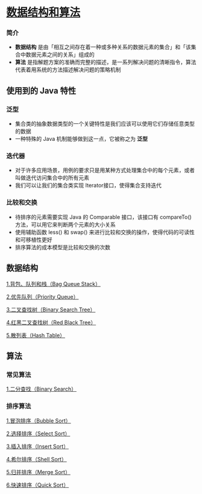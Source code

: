 [数据结构和算法](https://github.com/ChinesePowerful/algorithm)
=======

### 简介
- **数据结构** 是由「相互之间存在着一种或多种关系的数据元素的集合」和「该集合中数据元素之间的关系」组成的
- **算法** 是指解题方案的准确而完整的描述，是一系列解决问题的清晰指令，算法代表着用系统的方法描述解决问题的策略机制

## 使用到的 Java 特性

### 泛型
- 集合类的抽象数据类型的一个关键特性是我们应该可以使用它们存储任意类型的数据
- 一种特殊的 Java 机制能够做到这一点，它被称之为 **泛型**

### 迭代器
- 对于许多应用场景，用例的要求只是用某种方式处理集合中的每个元素，或者叫做迭代访问集合中的所有元素
- 我们可以让我们的集合类实现 Iterator接口，使得集合支持迭代

### 比较和交换
- 待排序的元素需要实现 Java 的 Comparable 接口，该接口有 compareTo() 方法，可以用它来判断两个元素的大小关系
- 使用辅助函数 less() 和 swap() 来进行比较和交换的操作，使得代码的可读性和可移植性更好
- 排序算法的成本模型是比较和交换的次数

## 数据结构

[1.背包、队列和栈（Bag Queue Stack）](https://github.com/ChinesePowerful/algorithm/tree/master/src/data_structure/bag_queue_stack)

[2.优先队列（Priority Queue）](https://github.com/ChinesePowerful/algorithm/tree/master/src/data_structure/priority_queue)

[3.二叉查找树（Binary Search Tree）](https://github.com/ChinesePowerful/algorithm/tree/master/src/data_structure/tree/binary_search_tree)

[4.红黑二叉查找树（Red Black Tree）](https://github.com/ChinesePowerful/algorithm/tree/master/src/data_structure/tree/red_black_binary_search_tree)

[5.散列表（Hash Table）](https://github.com/ChinesePowerful/algorithm/tree/master/src/data_structure/table/hash_table)


## 算法

### 常见算法

[1.二分查找（Binary Search）](https://github.com/ChinesePowerful/algorithm/tree/master/src/algorithm/binary_search)

### 排序算法

[1.冒泡排序（Bubble Sort）](https://github.com/ChinesePowerful/algorithm/tree/master/src/algorithm/sort)

[2.选择排序（Select Sort）](https://github.com/ChinesePowerful/algorithm/tree/master/src/algorithm/sort)

[3.插入排序（Insert Sort）](https://github.com/ChinesePowerful/algorithm/tree/master/src/algorithm/sort)

[4.希尔排序（Shell Sort）](https://github.com/ChinesePowerful/algorithm/tree/master/src/algorithm/sort)

[5.归并排序（Merge Sort）](https://github.com/ChinesePowerful/algorithm/tree/master/src/algorithm/sort)

[6.快速排序（Quick Sort）](https://github.com/ChinesePowerful/algorithm/tree/master/src/algorithm/sort)